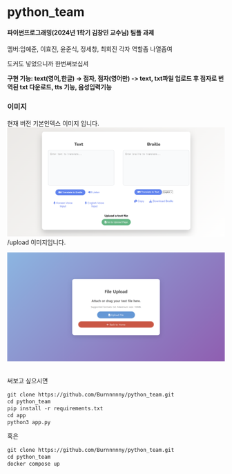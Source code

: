 # python_team

#### 파이썬프로그래밍(2024년 1학기 김창민 교수님) 팀플 과제


멤버:임예준, 이효진, 윤준식, 정세창, 최희진 각자 역할좀 나열좀여

도커도 넣었으니까 한번써보십셔

**구현 기능: text(영어,한글) -> 점자, 점자(영어만) -> text, txt파일 업로드 후 점자로 번역된 txt 다운로드, tts 기능, 음성입력기능** 


### 이미지

현재 버전 기본인덱스 이미지 입니다.
![alt text](image.png)
<br>
/upload 이미지입니다.

![alt text](image-1.png)

<br>
써보고 싶으시면 

```
git clone https://github.com/Burnnnnny/python_team.git
cd python_team
pip install -r requirements.txt
cd app
python3 app.py
```

혹은 
```
git clone https://github.com/Burnnnnny/python_team.git
cd python_team
docker compose up
```
